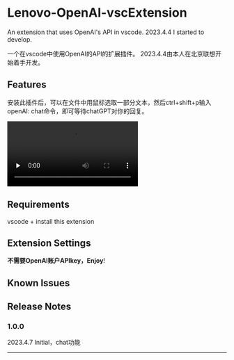 # Lenovo-OpenAI-vscExtension
An extension that uses OpenAI's API in vscode. 2023.4.4 I started to develop.

一个在vscode中使用OpenAI的API的扩展插件。 2023.4.4由本人在北京联想开始着手开发。

## Features

安装此插件后，可以在文件中用鼠标选取一部分文本，然后ctrl+shift+p输入openAI: chat命令，即可等待chatGPT对你的回复。

<video id="video" controls="" preload="none"> <source id="mp4" src="demo.mp4" type="video/mp4"> </video>



## Requirements

vscode + install this extension

## Extension Settings

**不需要OpenAI账户APIkey，Enjoy**!

## Known Issues

## Release Notes

### 1.0.0

2023.4.7		Initial，chat功能

---
